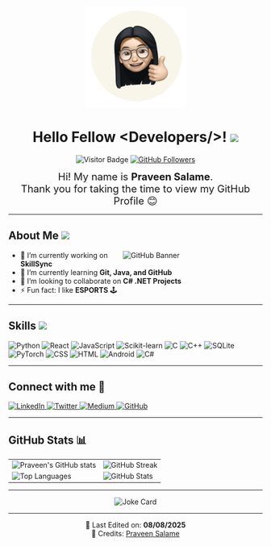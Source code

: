 <p align="center">
  <img width="200" src="https://github.com/Kathryn-Jie/Kathryn-Jie/blob/main/kathryn.png" alt="Header Image">
</p>

<h1 align="center">
  Hello Fellow &lt;Developers/&gt;! <img src="https://raw.githubusercontent.com/MartinHeinz/MartinHeinz/master/wave.gif" width="30px">
</h1>

<p align="center">
  <img src="https://visitor-badge.glitch.me/badge?page_id=salamepraveen.salamepraveen" alt="Visitor Badge">
  <a href="https://github.com/salamepraveen">
    <img src="https://img.shields.io/github/followers/salamepraveen?label=Follow&style=social" alt="GitHub Followers">
  </a>
</p>

<div align="center" style="font-size: 20px;">
  Hi! My name is <b>Praveen Salame</b>. <br>
  Thank you for taking the time to view my GitHub Profile 😊
</div>

---

<h2>About Me <img src="https://media0.giphy.com/media/KDDpcKigbfFpnejZs6/giphy.gif" width="100px"></h2>

<img width="55%" align="right" alt="GitHub Banner" src="https://raw.githubusercontent.com/onimur/.github/master/.resources/git-header.svg">

<ul>
  <li>🔭 I’m currently working on <b>SkillSync</b></li>
  <li>🌱 I’m currently learning <b>Git, Java, and GitHub</b></li>
  <li>👯 I’m looking to collaborate on <b>C# .NET Projects</b></li>
  <li>⚡ Fun fact: I like <b>ESPORTS</b> 🕹️</li>
</ul>

---

<h2>Skills <img src="https://media2.giphy.com/media/QssGEmpkyEOhBCb7e1/giphy.gif" width="32px"></h2>

<p>
  <img width="32px" src="https://raw.githubusercontent.com/rahulbanerjee26/githubAboutMeGenerator/main/icons/python.svg" alt="Python">
  <img width="32px" src="https://raw.githubusercontent.com/rahulbanerjee26/githubAboutMeGenerator/main/icons/reactjs.svg" alt="React">
  <img width="32px" src="https://raw.githubusercontent.com/rahulbanerjee26/githubAboutMeGenerator/main/icons/javascript.svg" alt="JavaScript">
  <img width="32px" src="https://raw.githubusercontent.com/rahulbanerjee26/githubAboutMeGenerator/main/icons/scikit.svg" alt="Scikit-learn">
  <img width="32px" src="https://raw.githubusercontent.com/rahulbanerjee26/githubAboutMeGenerator/main/icons/c.svg" alt="C">
  <img width="32px" src="https://raw.githubusercontent.com/rahulbanerjee26/githubAboutMeGenerator/main/icons/cpp.svg" alt="C++">
  <img width="32px" src="https://raw.githubusercontent.com/rahulbanerjee26/githubAboutMeGenerator/main/icons/sqlite.svg" alt="SQLite">
  <img width="32px" src="https://raw.githubusercontent.com/rahulbanerjee26/githubAboutMeGenerator/main/icons/pytorch.svg" alt="PyTorch">
  <img width="32px" src="https://raw.githubusercontent.com/rahulbanerjee26/githubAboutMeGenerator/main/icons/css.svg" alt="CSS">
  <img width="32px" src="https://raw.githubusercontent.com/rahulbanerjee26/githubAboutMeGenerator/main/icons/html.svg" alt="HTML">
  <img width="32px" src="https://raw.githubusercontent.com/rahulbanerjee26/githubAboutMeGenerator/main/icons/android.svg" alt="Android">
  <img width="32px" src="https://raw.githubusercontent.com/rahulbanerjee26/githubAboutMeGenerator/main/icons/csharp.svg" alt="C#">
</p>

---

<h2>Connect with me 🤝</h2>

<p>
  <a href="https://www.linkedin.com/in/praveensalame">
    <img width="32px" src="https://raw.githubusercontent.com/rahulbanerjee26/githubAboutMeGenerator/main/icons/linked-in-alt.svg" alt="LinkedIn">
  </a>
  <a href="https://twitter.com/your_handle">
    <img width="32px" src="https://raw.githubusercontent.com/rahulbanerjee26/githubAboutMeGenerator/main/icons/twitter.svg" alt="Twitter">
  </a>
  <a href="https://medium.com/@your_medium">
    <img width="32px" src="https://raw.githubusercontent.com/rahulbanerjee26/githubAboutMeGenerator/main/icons/medium.svg" alt="Medium">
  </a>
  <a href="https://github.com/salamepraveen">
    <img width="32px" src="https://raw.githubusercontent.com/rahulbanerjee26/githubAboutMeGenerator/main/icons/github.svg" alt="GitHub">
  </a>
</p>

---

<h2>GitHub Stats 📊</h2>

<table>
  <tr>
    <td><img src="https://github-readme-stats.vercel.app/api?username=salamepraveen&show_icons=true&theme=tokyonight" alt="Praveen's GitHub stats"></td>
    <td><img src="https://github-readme-streak-stats.herokuapp.com/?user=salamepraveen&theme=tokyonight" alt="GitHub Streak"></td>
  </tr>
  <tr>
    <td><img src="https://github-readme-stats.vercel.app/api/top-langs/?username=salamepraveen&theme=tokyonight" alt="Top Languages"></td>
    <td><img src="https://github-readme-stats.vercel.app/api?username=salamepraveen&show_icons=true&locale=en&count_private=true&hide_rank=true&custom_title=My%20GitHub%20Stats&disable_animations=true&theme=tokyonight" alt="GitHub Stats"></td>
  </tr>
</table>

---

<p align="center">
  <img src="https://readme-jokes.vercel.app/api?theme=tokyonight" alt="Joke Card">
</p>

---

<p align="center">
  🚀 Last Edited on: <b>08/08/2025</b> <br>
  🧠 Credits: <a href="https://github.com/salamepraveen">Praveen Salame</a>
</p>
